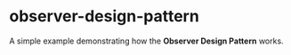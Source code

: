 # observer-design-pattern
A simple example demonstrating how the **Observer Design Pattern** works.
